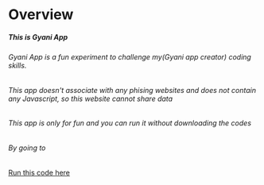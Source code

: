 # Overview
##### This is Gyani App
###### Gyani App is a fun experiment to challenge my(Gyani app creator) coding skills.
###### This app doesn't associate with any phising websites and does not contain any Javascript, so this website cannot share data
###### This app is only for fun and you can run it without downloading the codes
###### By going to 
[Run this code here](https://gamerindiaofficial.github.io/Gyani-App "Run this code here")
